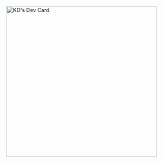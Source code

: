 <a href="https://app.daily.dev/kd-skills"><img src="https://api.daily.dev/devcards/f2909c61390845299a4f943b834409f2.png?r=oc4" width="400" alt="KD's Dev Card"/></a>
